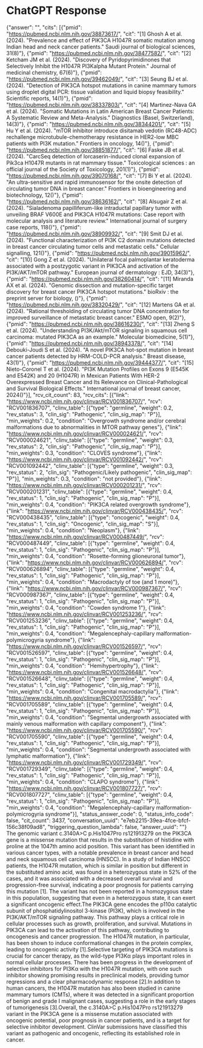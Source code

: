 # ChatGPT Response

{"answer": "", "cits": [{"pmid": "https://pubmed.ncbi.nlm.nih.gov/38873617/", "cit": "[1] Ghosh A et al. (2024). \"Prevalence and effect of PIK3CA H1047R somatic mutation among Indian head and neck cancer patients.\" Saudi journal of biological sciences, 31(8)"}, {"pmid": "https://pubmed.ncbi.nlm.nih.gov/38477582/", "cit": "[2] Ketcham JM et al. (2024). \"Discovery of Pyridopyrimidinones that Selectively Inhibit the H1047R PI3Kalpha Mutant Protein.\" Journal of medicinal chemistry, 67(6)"}, {"pmid": "https://pubmed.ncbi.nlm.nih.gov/39462049/", "cit": "[3] Seung BJ et al. (2024). \"Detection of PIK3CA hotspot mutations in canine mammary tumors using droplet digital PCR: tissue validation and liquid biopsy feasibility.\" Scientific reports, 14(1)"}, {"pmid": "https://pubmed.ncbi.nlm.nih.gov/38337803/", "cit": "[4] Martinez-Nava GA et al. (2024). \"Somatic Mutations in Latin American Breast Cancer Patients: A Systematic Review and Meta-Analysis.\" Diagnostics (Basel, Switzerland), 14(3)"}, {"pmid": "https://pubmed.ncbi.nlm.nih.gov/38344201/", "cit": "[5] Hu Y et al. (2024). \"mTOR inhibitor introduce disitamab vedotin (RC48-ADC) rechallenge microtubule-chemotherapy resistance in HER2-low MBC patients with PI3K mutation.\" Frontiers in oncology, 14()"}, {"pmid": "https://pubmed.ncbi.nlm.nih.gov/38851877/", "cit": "[6] Faske JB et al. (2024). \"CarcSeq detection of lorcaserin-induced clonal expansion of Pik3ca H1047R mutants in rat mammary tissue.\" Toxicological sciences : an official journal of the Society of Toxicology, 201(1)"}, {"pmid": "https://pubmed.ncbi.nlm.nih.gov/39070168/", "cit": "[7] Bi Y et al. (2024). \"An ultra-sensitive and rapid immunosensor for the onsite detection of circulating tumor DNA in breast cancer.\" Frontiers in bioengineering and biotechnology, 12()"}, {"pmid": "https://pubmed.ncbi.nlm.nih.gov/38636162/", "cit": "[8] Alsugair Z et al. (2024). \"Sialadenoma papilliferum-like intraductal papillary tumor with unveiling BRAF V600E and PIK3CA H1047R mutations: Case report with molecular analysis and literature review.\" International journal of surgery case reports, 118()"}, {"pmid": "https://pubmed.ncbi.nlm.nih.gov/38909932/", "cit": "[9] Smit DJ et al. (2024). \"Functional characterization of PI3K C2 domain mutations detected in breast cancer circulating tumor cells and metastatic cells.\" Cellular signalling, 121()"}, {"pmid": "https://pubmed.ncbi.nlm.nih.gov/39015962/", "cit": "[10] Gong Z et al. (2024). \"Unilateral focal palmoplantar keratoderma associated with a postzygotic variant in PIK3CA and activation of the PI3K/AKT/mTOR pathway.\" European journal of dermatology : EJD, 34(3)"}, {"pmid": "https://pubmed.ncbi.nlm.nih.gov/38260414/", "cit": "[11] Miranda AX et al. (2024). \"Genomic dissection and mutation-specific target discovery for breast cancer PIK3CA hotspot mutations.\" bioRxiv : the preprint server for biology, ()"}, {"pmid": "https://pubmed.ncbi.nlm.nih.gov/38320429/", "cit": "[12] Martens GA et al. (2024). \"Rational thresholding of circulating tumor DNA concentration for improved surveillance of metastatic breast cancer.\" ESMO open, 9(2)"}, {"pmid": "https://pubmed.ncbi.nlm.nih.gov/38616230/", "cit": "[13] Zheng S et al. (2024). \"Understanding PI3K/Akt/mTOR signaling in squamous cell carcinoma: mutated PIK3CA as an example.\" Molecular biomedicine, 5(1)"}, {"pmid": "https://pubmed.ncbi.nlm.nih.gov/38943378/", "cit": "[14] Debouki-Joudi S et al. (2024). \"A novel PIK3CA hot-spot mutation in breast cancer patients detected by HRM-COLD-PCR analysis.\" Breast disease, 43(1)"}, {"pmid": "https://pubmed.ncbi.nlm.nih.gov/39444377/", "cit": "[15] Nieto-Coronel T et al. (2024). \"PI3K Mutation Profiles on Exons 9 (E545K and E542K) and 20 (H1047R) in Mexican Patients With HER-2 Overexpressed Breast Cancer and Its Relevance on Clinical-Pathological and Survival Biological Effects.\" International journal of breast cancer, 2024()"}], "rcv_cit_count": 83, "rcv_cits": [{"link": "https://www.ncbi.nlm.nih.gov/clinvar/RCV001836707/", "rcv": "RCV001836707", "clinv_table": [{"type": "germline", "weight": 0.2, "rev_status": 3, "clin_sig": "Pathogenic", "clin_sig_map": "P"}], "min_weights": 0.2, "condition": "Overgrowth syndrome and/or cerebral malformations due to abnormalities in MTOR pathway genes"}, {"link": "https://www.ncbi.nlm.nih.gov/clinvar/RCV000024621/", "rcv": "RCV000024621", "clinv_table": [{"type": "germline", "weight": 0.3, "rev_status": 2, "clin_sig": "Pathogenic", "clin_sig_map": "P"}], "min_weights": 0.3, "condition": "CLOVES syndrome"}, {"link": "https://www.ncbi.nlm.nih.gov/clinvar/RCV001092442/", "rcv": "RCV001092442", "clinv_table": [{"type": "germline", "weight": 0.3, "rev_status": 2, "clin_sig": "Pathogenic/Likely pathogenic", "clin_sig_map": "P"}], "min_weights": 0.3, "condition": "not provided"}, {"link": "https://www.ncbi.nlm.nih.gov/clinvar/RCV000201231/", "rcv": "RCV000201231", "clinv_table": [{"type": "germline", "weight": 0.4, "rev_status": 1, "clin_sig": "Pathogenic", "clin_sig_map": "P"}], "min_weights": 0.4, "condition": "PIK3CA related overgrowth syndrome"}, {"link": "https://www.ncbi.nlm.nih.gov/clinvar/RCV000438435/", "rcv": "RCV000438435", "clinv_table": [{"type": "oncogenic", "weight": 0.4, "rev_status": 1, "clin_sig": "Oncogenic", "clin_sig_map": "S"}], "min_weights": 0.4, "condition": "Neoplasm"}, {"link": "https://www.ncbi.nlm.nih.gov/clinvar/RCV000487449/", "rcv": "RCV000487449", "clinv_table": [{"type": "germline", "weight": 0.4, "rev_status": 1, "clin_sig": "Pathogenic", "clin_sig_map": "P"}], "min_weights": 0.4, "condition": "Rosette-forming glioneuronal tumor"}, {"link": "https://www.ncbi.nlm.nih.gov/clinvar/RCV000626894/", "rcv": "RCV000626894", "clinv_table": [{"type": "germline", "weight": 0.4, "rev_status": 1, "clin_sig": "Pathogenic", "clin_sig_map": "P"}], "min_weights": 0.4, "condition": "Macrodactyly of toe (and 1 more)"}, {"link": "https://www.ncbi.nlm.nih.gov/clinvar/RCV000987367/", "rcv": "RCV000987367", "clinv_table": [{"type": "germline", "weight": 0.4, "rev_status": 1, "clin_sig": "Pathogenic", "clin_sig_map": "P"}], "min_weights": 0.4, "condition": "Cowden syndrome 1"}, {"link": "https://www.ncbi.nlm.nih.gov/clinvar/RCV001253236/", "rcv": "RCV001253236", "clinv_table": [{"type": "germline", "weight": 0.4, "rev_status": 1, "clin_sig": "Pathogenic", "clin_sig_map": "P"}], "min_weights": 0.4, "condition": "Megalencephaly-capillary malformation-polymicrogyria syndrome"}, {"link": "https://www.ncbi.nlm.nih.gov/clinvar/RCV001526597/", "rcv": "RCV001526597", "clinv_table": [{"type": "germline", "weight": 0.4, "rev_status": 1, "clin_sig": "Pathogenic", "clin_sig_map": "P"}], "min_weights": 0.4, "condition": "Hemihypertrophy"}, {"link": "https://www.ncbi.nlm.nih.gov/clinvar/RCV001526648/", "rcv": "RCV001526648", "clinv_table": [{"type": "germline", "weight": 0.4, "rev_status": 1, "clin_sig": "Pathogenic", "clin_sig_map": "P"}], "min_weights": 0.4, "condition": "Congenital macrodactylia"}, {"link": "https://www.ncbi.nlm.nih.gov/clinvar/RCV001705589/", "rcv": "RCV001705589", "clinv_table": [{"type": "germline", "weight": 0.4, "rev_status": 1, "clin_sig": "Pathogenic", "clin_sig_map": "P"}], "min_weights": 0.4, "condition": "Segmental undergrowth associated with mainly venous malformation with capillary component"}, {"link": "https://www.ncbi.nlm.nih.gov/clinvar/RCV001705590/", "rcv": "RCV001705590", "clinv_table": [{"type": "germline", "weight": 0.4, "rev_status": 1, "clin_sig": "Pathogenic", "clin_sig_map": "P"}], "min_weights": 0.4, "condition": "Segmental undergrowth associated with lymphatic malformation"}, {"link": "https://www.ncbi.nlm.nih.gov/clinvar/RCV001729349/", "rcv": "RCV001729349", "clinv_table": [{"type": "germline", "weight": 0.4, "rev_status": 1, "clin_sig": "Pathogenic", "clin_sig_map": "P"}], "min_weights": 0.4, "condition": "CLAPO syndrome"}, {"link": "https://www.ncbi.nlm.nih.gov/clinvar/RCV001807727/", "rcv": "RCV001807727", "clinv_table": [{"type": "germline", "weight": 0.4, "rev_status": 1, "clin_sig": "Pathogenic", "clin_sig_map": "P"}], "min_weights": 0.4, "condition": "Megalencephaly-capillary malformation-polymicrogyria syndrome"}], "status_answer_code": 0, "status_info_code": false, "cit_count": 3437, "conversation_uuid": "e7eb2215-39ea-4fce-bfcf-156c38f09ad8", "triggering_question_lambda": false, "answer_uuid": ""}
The genomic variant c.3140A>C p.His1047Pro rs121913279 on the PIK3CA gene is a missense mutation that results in the substitution of histidine with proline at the 1047th amino acid position. This variant has been identified in various cancer types, with a notable prevalence in breast cancer and head and neck squamous cell carcinoma (HNSCC). In a study of Indian HNSCC patients, the H1047R mutation, which is similar in position but different in the substituted amino acid, was found in a heterozygous state in 52% of the cases, and it was associated with a decreased overall survival and progression-free survival, indicating a poor prognosis for patients carrying this mutation [1]. The variant has not been reported in a homozygous state in this population, suggesting that even in a heterozygous state, it can exert a significant oncogenic effect.The PIK3CA gene encodes the p110α catalytic subunit of phosphatidylinositol 3-kinase (PI3K), which is involved in the PI3K/AKT/mTOR signaling pathway. This pathway plays a critical role in cellular processes such as growth, proliferation, and survival. Mutations in PIK3CA can lead to the activation of this pathway, contributing to oncogenesis and cancer progression. The H1047R mutation, in particular, has been shown to induce conformational changes in the protein complex, leading to oncogenic activity [1].Selective targeting of PIK3CA mutations is crucial for cancer therapy, as the wild-type PI3Kα plays important roles in normal cellular processes. There has been progress in the development of selective inhibitors for PI3Kα with the H1047R mutation, with one such inhibitor showing promising results in preclinical models, providing tumor regressions and a clear pharmacodynamic response [2].In addition to human cancers, the H1047R mutation has also been studied in canine mammary tumors (CMTs), where it was detected in a significant proportion of benign and grade I malignant cases, suggesting a role in the early stages of tumorigenesis [3].Overall, the c.3140A>C p.His1047Pro rs121913279 variant in the PIK3CA gene is a missense mutation associated with oncogenic potential, poor prognosis in cancer patients, and is a target for selective inhibitor development. ClinVar submissions have classified this variant as pathogenic and oncogenic, reflecting its established role in cancer.